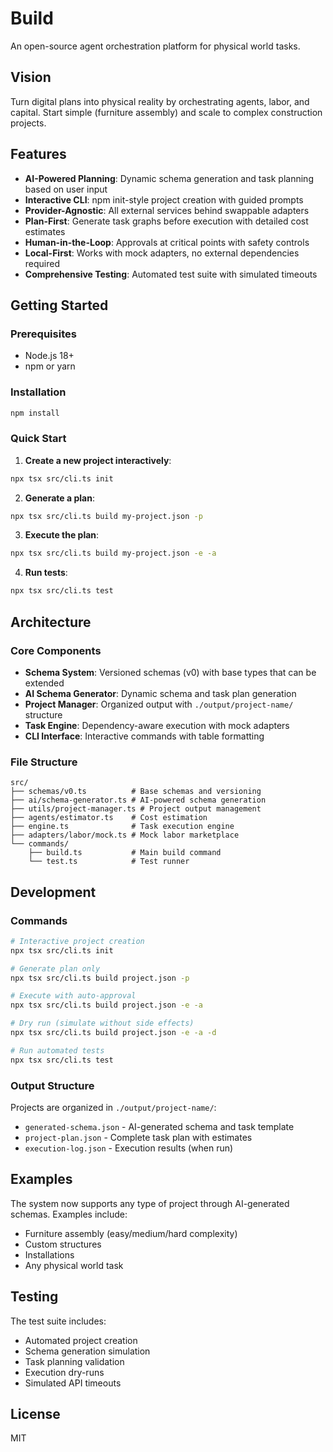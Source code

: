 # Build

An open-source agent orchestration platform for physical world tasks.

## Vision

Turn digital plans into physical reality by orchestrating agents, labor, and capital. Start simple (furniture assembly) and scale to complex construction projects.

## Features

- **AI-Powered Planning**: Dynamic schema generation and task planning based on user input
- **Interactive CLI**: npm init-style project creation with guided prompts
- **Provider-Agnostic**: All external services behind swappable adapters
- **Plan-First**: Generate task graphs before execution with detailed cost estimates
- **Human-in-the-Loop**: Approvals at critical points with safety controls
- **Local-First**: Works with mock adapters, no external dependencies required
- **Comprehensive Testing**: Automated test suite with simulated timeouts

## Getting Started

### Prerequisites

- Node.js 18+
- npm or yarn

### Installation

```bash
npm install
```

### Quick Start

1. **Create a new project interactively**:

```bash
npx tsx src/cli.ts init
```

2. **Generate a plan**:

```bash
npx tsx src/cli.ts build my-project.json -p
```

3. **Execute the plan**:

```bash
npx tsx src/cli.ts build my-project.json -e -a
```

4. **Run tests**:

```bash
npx tsx src/cli.ts test
```

## Architecture

### Core Components

- **Schema System**: Versioned schemas (v0) with base types that can be extended
- **AI Schema Generator**: Dynamic schema and task plan generation
- **Project Manager**: Organized output with `./output/project-name/` structure
- **Task Engine**: Dependency-aware execution with mock adapters
- **CLI Interface**: Interactive commands with table formatting

### File Structure

```
src/
├── schemas/v0.ts          # Base schemas and versioning
├── ai/schema-generator.ts # AI-powered schema generation
├── utils/project-manager.ts # Project output management
├── agents/estimator.ts    # Cost estimation
├── engine.ts              # Task execution engine
├── adapters/labor/mock.ts # Mock labor marketplace
└── commands/
    ├── build.ts           # Main build command
    └── test.ts            # Test runner
```

## Development

### Commands

```bash
# Interactive project creation
npx tsx src/cli.ts init

# Generate plan only
npx tsx src/cli.ts build project.json -p

# Execute with auto-approval
npx tsx src/cli.ts build project.json -e -a

# Dry run (simulate without side effects)
npx tsx src/cli.ts build project.json -e -a -d

# Run automated tests
npx tsx src/cli.ts test
```

### Output Structure

Projects are organized in `./output/project-name/`:
- `generated-schema.json` - AI-generated schema and task template
- `project-plan.json` - Complete task plan with estimates
- `execution-log.json` - Execution results (when run)

## Examples

The system now supports any type of project through AI-generated schemas. Examples include:

- Furniture assembly (easy/medium/hard complexity)
- Custom structures
- Installations
- Any physical world task

## Testing

The test suite includes:
- Automated project creation
- Schema generation simulation
- Task planning validation
- Execution dry-runs
- Simulated API timeouts

## License

MIT
